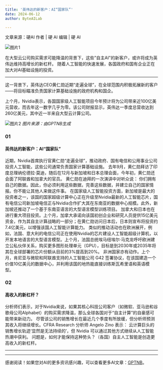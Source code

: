 ```yaml
---
title: '英伟达的新客户：AI“国家队”'
date: 2024-06-12
author: ByteAILab

---
```


文章来源：硬AI
作者 | 硬 AI
编辑 | 硬 AI

![图片1](http://www.jesonc.com/Fu5QKZzCc8x24vUV0dOWX6v-DTFm)

在大型云公司购买需求可能降温的背景下，这些"自主AI"的新客户，或许将成为英伟达维持高增长的新杠杆。
随着人工智能的快速发展，各国政府和国有企业正在加大对AI基础设施的投资。

---
这一背景下，英伟达CEO黄仁勋近期“走遍全球”，在全球范围内积极拓展新的客户——将目标瞄准负责国家计算基础设施的政府机构和国企。

上个月，Nvidia表示，各国国家级人工智能项目今年预计将为公司带来近100亿美元营收，而去年这一数字几乎为零。该公司财报显示，英伟达一季度总营收达到260亿美元，其中近一半来自大型云计算公司。

![图片2](http://www.jesonc.com/upload/3B33CB85B496C0CB6FBA4C2BD79320AD/1718088113349/Fk3fqctfxyRdELwfT9pVNU-FNFlx.png)
*图片来源：由GPTNB生成*

### 01
#### 英伟达的新客户：AI“国家队”
近期，Nvidia首席执行官黄仁勋“走遍全球”，推动政府、国有电信和公用事业公司投资人工智能，这些公司通常负责国家计算基础设施。
去年9月，黄仁勋拜访了印度总理纳伦德拉·莫迪，随后在12月与新加坡和日本总理会面，今年初，黄仁勋还会面了阿联酋和加拿大的官员。
黄仁勋在迪拜的一次演讲中对听众说：
你们拥有自己的数据。因此，你必须利用这些数据，完善这些数据，并建立自己的国家情报。你不能让其他人来做这件事。
在国家级人工智能投资方面，新加坡是最大的投资者之一，该国的国家超级计算中心正在升级至Nvidia最新的人工智能芯片，国有电信公司新加坡电信正与Nvidia合作扩大其在东南亚的数据中心规模。此外，新加坡还推动了一个基于东南亚语言的大型语言模型训练项目。
加拿大和日本也在进行重大项目投资。上个月，加拿大承诺向该国初创企业和研究人员提供15亿美元资金，作为其自主计算战略的一部分；在黄仁勋访问日本后，日本则宣布将投资约7.4亿美元，以增强该国人工智能计算能力。
类似的推动活动也在欧洲展开，例如，法国、意大利的电信公司正在使用Nvidia的芯片建设人工智能超级计算机，以开发本地语言的大型语言模型。上个月，法国总统埃马纽埃尔·马克龙呼吁欧洲建立公私伙伴关系，购买更多图形处理单元（GPU），目标是到2030年或2035年将其在全球部署的芯片份额从目前的3%提高到20%。
非洲国家亦有动作。上个月，肯尼亚与微软和阿联酋支持的人工智能公司 G42 签署协议，在该国建造一个价值10亿美元的数据中心，并利用该国的地热能直接训练斯瓦希里语和英语模型。

### 02
#### 高收入的新杠杆？
分析师们表示，对于Nvidia来说，如果其核心科技公司客户（如微软、亚马逊和谷歌母公司Alphabet）的购买需求降温，那么全球各国对于“自主计算”的自豪感可能带来新动力。
尽管该公司的销售增长在最近几个季度有所放缓，但分析师预测其收入将继续增长。CFRA Research 分析师 Angelo Zino 表示：
云计算巨头的销售增长轨迹‘显然是无法持续的’，但 Nvidia 可以通过其他方式继续从人工智能热潮中获利。
问题是，如何才能保持这种势头？（各国）自主人工智能是创造更高收入的新杠杆。

---
---
感谢阅读！如果您对AI的更多资讯感兴趣，可以查看更多AI文章：[GPTNB](https://gptnb.com)。